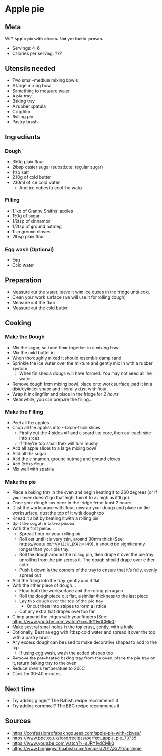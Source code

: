 # Apple pie

## Meta

WIP Apple pie with cloves. Not yet battle-proven.

* Servings: 4-6
* Calories per serving: ???

## Utensils needed

* Two small-medium mixing bowls
* A large mixing bowl
* Something to measure water
* A pie tray
* Baking tray
* A rubber spatula
* Clingfilm
* Rolling pin
* Pastry brush

## Ingredients

### Dough

* 350g plain flour
* 2tbsp caster sugar (substitute: regular sugar)
* 1tsp salt
* 230g of cold butter
* 230ml of ice cold water
  * And ice cubes to cool the water

### Filling

* 1.1kg of Granny Smiths' apples
* 150g of sugar
* 1/2tsp of cinnamon
* 1/2tsp of ground nutmeg
* 1tsp ground cloves
* 2tbsp plain flour

### Egg wash (Optional)

* Egg
* Cold water

## Preparation

* Measure out the water, leave it with ice cubes in the fridge until cold.
* Clean your work surface (we will use it for rolling dough)
* Measure out the flour
* Measure out the cold butter

## Cooking

### Make the Dough

* Mix the sugar, salt and flour together in a mixing bowl
* Mix the cold butter in
* When thoroughly mixed it should resemble damp sand
* Sprinkle the ice water over the mixture and gently mix in with a rubber spatula
  * When finished a dough will have formed. You may not need all the water.
* Remove dough from mixing bowl, place onto work surface, pad it int a disk/cylinder shape and liberally dust with flour.
* Wrap it in clingfilm and place in the fridge for *2 hours*
* Meanwhile, you can prepare the filling...

### Make the Filling

* Peel all the apples
* Chop all the applies into ~1.3cm-thick slices
  * Firstly cut the 4 sides off and discard the core, then cut each side into slices
  * If they're too small they will turn mushy
* Add all apple slices to a large mixing bowl
* Add all the sugar
* Add the cinnamon, ground nutmeg and ground cloves
* Add 2tbsp flour
* Mix well with spatula

### Make the pie

* Place a baking tray in the oven and begin heating it to 260 degrees (or if your oven doesn't go that high, turn it to as high as it'll go).
* Once your dough has been in the fridge for at least 2 hours...
* Dust the worksurace with flour, unwrap your dough and place on the worksurface, dust the top of it with dough too
* Knead it a bit by beating it with a rolling pin
* Split the doguh into two pieces
* With the first piece...
  * Spread flour on your rolling pin
  * Roll out until it is very thin, around 30mm thick (See: https://youtu.be/-Vy12e0LjX4?t=149). It should be significantly longer than your pie tray.
  * Roll the dough around the rolling pin, then drape it over the pie tray unrolling from the pin across it. The dough should drape over either side.
  * Push it down in the corners of the tray to ensure that it's fully, evenly spread out
* Add the filling into the tray, gently pad it flat
* With the other piece of dough...
  * Flour both the worksurface and the rolling pin again
  * Roll the dough piece out flat, a similar thickness to the last piece
  * Lay this dough over the top of the pie tray
    * Or cut them into stripes to form a lattice
  * Cut any extra that drapes over too far
* Crimp around the edges with your fingers (See: https://www.youtube.com/watch?v=sJRY1vdCMkQ)
* Make several small holes in the top crust, gently, with a knife
* Optionally: Beat an egg with 1tbsp cold water and spread it over the top with a pastry brush
* Any excess dough can be used to make decorative shapes to add to the top
  * If using egg wash, wash the added shapes too.
* Remove the pre-heated baking tray from the oven, place the pie tray on it, return baking tray to the oven
* Reduce oven's temperature to 200C
* Cook for 30-40 minutes.

## Next time

* Try adding ginger? The Babish recipe recommends it
* Try adding cornmeal? The BBC recipe recommends it

## Sources

* https://confessionsofabakingqueen.com/apple-pie-with-cloves/
* https://www.bbc.co.uk/food/recipes/perfect_apple_pie_73735
* https://www.youtube.com/watch?v=sJRY1vdCMkQ
* https://www.bingingwithbabish.com/recipes/2017/8/22/applepie
